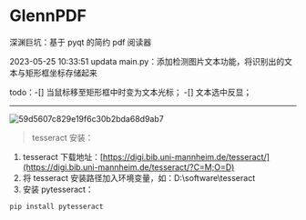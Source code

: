 # GlennPDF
深渊巨坑：基于 pyqt 的简约 pdf 阅读器

2023-05-25 10:33:51 updata main.py：添加检测图片文本功能，将识别出的文本与矩形框坐标存储起来

todo：-[] 当鼠标移至矩形框中时变为文本光标；
      -[] 文本选中反显；


---
![59d5607c829e19f6c30b2bda68d9ab7](https://github.com/chenluda/GlennPDF/assets/45784833/c38961c8-2298-4035-8739-4c8e4a4a5d83)

> tesseract 安装：
1. tesseract 下载地址：[https://digi.bib.uni-mannheim.de/tesseract/](https://digi.bib.uni-mannheim.de/tesseract/?C=M;O=D)
2. 将 tesseract 安装路径加入环境变量，如：D:\software\tesseract
3. 安装 pytesseract：
```
pip install pytesseract
```
